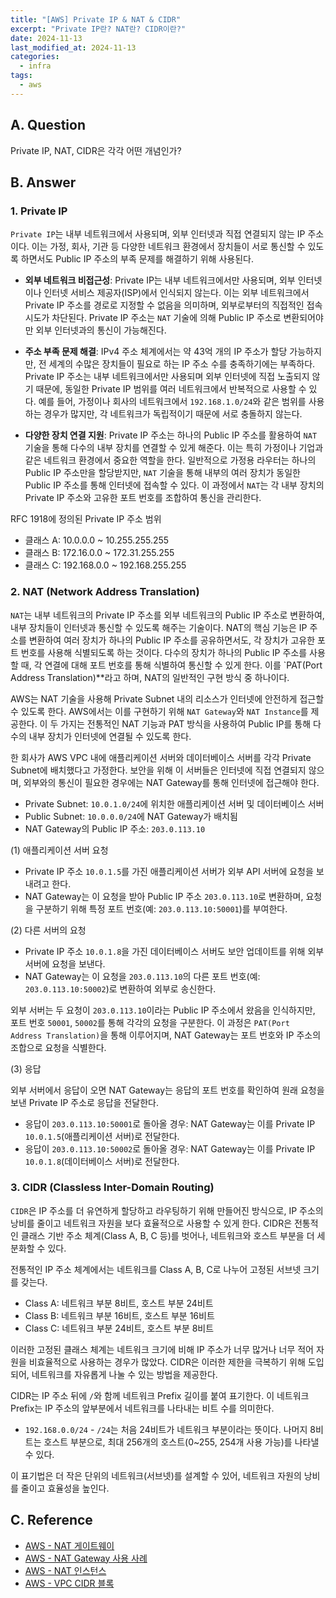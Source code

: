 ```yaml
---
title: "[AWS] Private IP & NAT & CIDR"
excerpt: "Private IP란? NAT란? CIDR이란?"
date: 2024-11-13
last_modified_at: 2024-11-13
categories:
  - infra
tags:
  - aws
---
```


## A. Question

Private IP, NAT, CIDR은 각각 어떤 개념인가?

## B. Answer

### 1. Private IP

`Private IP`는 내부 네트워크에서 사용되며, 외부 인터넷과 직접 연결되지 않는 IP 주소이다. 이는 가정, 회사, 기관 등 다양한 네트워크 환경에서 장치들이 서로 통신할 수 있도록 하면서도 Public IP 주소의 부족 문제를 해결하기 위해 사용된다.

* **외부 네트워크 비접근성**: Private IP는 내부 네트워크에서만 사용되며, 외부 인터넷이나 인터넷 서비스 제공자(ISP)에서 인식되지 않는다. 이는 외부 네트워크에서 Private IP 주소를 경로로 지정할 수 없음을 의미하며, 외부로부터의 직접적인 접속 시도가 차단된다. Private IP 주소는 `NAT` 기술에 의해 Public IP 주소로 변환되어야만 외부 인터넷과의 통신이 가능해진다.

* **주소 부족 문제 해결**: IPv4 주소 체계에서는 약 43억 개의 IP 주소가 할당 가능하지만, 전 세계의 수많은 장치들이 필요로 하는 IP 주소 수를 충족하기에는 부족하다. Private IP 주소는 내부 네트워크에서만 사용되며 외부 인터넷에 직접 노출되지 않기 때문에, 동일한 Private IP 범위를 여러 네트워크에서 반복적으로 사용할 수 있다. 예를 들어, 가정이나 회사의 네트워크에서 `192.168.1.0/24`와 같은 범위를 사용하는 경우가 많지만, 각 네트워크가 독립적이기 때문에 서로 충돌하지 않는다.

* **다양한 장치 연결 지원**: Private IP 주소는 하나의 Public IP 주소를 활용하여 `NAT` 기술을 통해 다수의 내부 장치를 연결할 수 있게 해준다. 이는 특히 가정이나 기업과 같은 네트워크 환경에서 중요한 역할을 한다. 일반적으로 가정용 라우터는 하나의 Public IP 주소만을 할당받지만, `NAT` 기술을 통해 내부의 여러 장치가 동일한 Public IP 주소를 통해 인터넷에 접속할 수 있다. 이 과정에서 `NAT`는 각 내부 장치의 Private IP 주소와 고유한 포트 번호를 조합하여 통신을 관리한다.

RFC 1918에 정의된 Private IP 주소 범위
* 클래스 A: 10.0.0.0 ~ 10.255.255.255
* 클래스 B: 172.16.0.0 ~ 172.31.255.255
* 클래스 C: 192.168.0.0 ~ 192.168.255.255

### 2. NAT (Network Address Translation)

`NAT`는 내부 네트워크의 Private IP 주소를 외부 네트워크의 Public IP 주소로 변환하여, 내부 장치들이 인터넷과 통신할 수 있도록 해주는 기술이다. NAT의 핵심 기능은 IP 주소를 변환하여 여러 장치가 하나의 Public IP 주소를 공유하면서도, 각 장치가 고유한 포트 번호를 사용해 식별되도록 하는 것이다. 다수의 장치가 하나의 Public IP 주소를 사용할 때, 각 연결에 대해 포트 번호를 통해 식별하여 통신할 수 있게 한다. 이를 `PAT(Port Address Translation)**라고 하며, NAT의 일반적인 구현 방식 중 하나이다.

AWS는 NAT 기술을 사용해 Private Subnet 내의 리소스가 인터넷에 안전하게 접근할 수 있도록 한다. AWS에서는 이를 구현하기 위해 `NAT Gateway`와 `NAT Instance`를 제공한다. 이 두 가지는 전통적인 NAT 기능과 PAT 방식을 사용하여 Public IP를 통해 다수의 내부 장치가 인터넷에 연결될 수 있도록 한다.

한 회사가 AWS VPC 내에 애플리케이션 서버와 데이터베이스 서버를 각각 Private Subnet에 배치했다고 가정한다. 보안을 위해 이 서버들은 인터넷에 직접 연결되지 않으며, 외부와의 통신이 필요한 경우에는 NAT Gateway를 통해 인터넷에 접근해야 한다.

* Private Subnet: `10.0.1.0/24`에 위치한 애플리케이션 서버 및 데이터베이스 서버
* Public Subnet: `10.0.0.0/24`에 NAT Gateway가 배치됨
* NAT Gateway의 Public IP 주소: `203.0.113.10`

(1) 애플리케이션 서버 요청

* Private IP 주소 `10.0.1.5`를 가진 애플리케이션 서버가 외부 API 서버에 요청을 보내려고 한다.
* NAT Gateway는 이 요청을 받아 Public IP 주소 `203.0.113.10`로 변환하며, 요청을 구분하기 위해 특정 포트 번호(예: `203.0.113.10:50001`)를 부여한다.

(2) 다른 서버의 요청

* Private IP 주소 `10.0.1.8`을 가진 데이터베이스 서버도 보안 업데이트를 위해 외부 서버에 요청을 보낸다.
* NAT Gateway는 이 요청을 `203.0.113.10`의 다른 포트 번호(예: `203.0.113.10:50002`)로 변환하여 외부로 송신한다.

외부 서버는 두 요청이 `203.0.113.10`이라는 Public IP 주소에서 왔음을 인식하지만, 포트 번호 `50001`, `50002`를 통해 각각의 요청을 구분한다. 이 과정은 `PAT(Port Address Translation)`을 통해 이루어지며, NAT Gateway는 포트 번호와 IP 주소의 조합으로 요청을 식별한다.

(3) 응답

외부 서버에서 응답이 오면 NAT Gateway는 응답의 포트 번호를 확인하여 원래 요청을 보낸 Private IP 주소로 응답을 전달한다.

* 응답이 `203.0.113.10:50001`로 돌아올 경우: NAT Gateway는 이를 Private IP `10.0.1.5`(애플리케이션 서버)로 전달한다.
* 응답이 `203.0.113.10:50002`로 돌아올 경우: NAT Gateway는 이를 Private IP `10.0.1.8`(데이터베이스 서버)로 전달한다.

### 3. CIDR (Classless Inter-Domain Routing)

`CIDR`은 IP 주소를 더 유연하게 할당하고 라우팅하기 위해 만들어진 방식으로, IP 주소의 낭비를 줄이고 네트워크 자원을 보다 효율적으로 사용할 수 있게 한다. CIDR은 전통적인 클래스 기반 주소 체계(Class A, B, C 등)를 벗어나, 네트워크와 호스트 부분을 더 세분화할 수 있다.

전통적인 IP 주소 체계에서는 네트워크를 Class A, B, C로 나누어 고정된 서브넷 크기를 갖는다.

* Class A: 네트워크 부분 8비트, 호스트 부분 24비트
* Class B: 네트워크 부분 16비트, 호스트 부분 16비트
* Class C: 네트워크 부분 24비트, 호스트 부분 8비트

이러한 고정된 클래스 체계는 네트워크 크기에 비해 IP 주소가 너무 많거나 너무 적어 자원을 비효율적으로 사용하는 경우가 많았다. CIDR은 이러한 제한을 극복하기 위해 도입되어, 네트워크를 자유롭게 나눌 수 있는 방법을 제공한다.

CIDR는 IP 주소 뒤에 `/`와 함께 네트워크 Prefix 길이를 붙여 표기한다. 이 네트워크 Prefix는 IP 주소의 앞부분에서 네트워크를 나타내는 비트 수를 의미한다.

* `192.168.0.0/24` - `/24`는 처음 24비트가 네트워크 부분이라는 뜻이다. 나머지 8비트는 호스트 부분으로, 최대 256개의 호스트(0~255, 254개 사용 가능)를 나타낼 수 있다.

이 표기법은 더 작은 단위의 네트워크(서브넷)를 설계할 수 있어, 네트워크 자원의 낭비를 줄이고 효율성을 높인다.

## C. Reference

* [AWS - NAT 게이트웨이](https://docs.aws.amazon.com/ko_kr/vpc/latest/userguide/vpc-nat-gateway.html)
* [AWS - NAT Gateway 사용 사례](https://docs.aws.amazon.com/ko_kr/vpc/latest/userguide/nat-gateway-scenarios.html#public-nat-internet-access)
* [AWS - NAT 인스턴스](https://docs.aws.amazon.com/ko_kr/vpc/latest/userguide/VPC_NAT_Instance.html)
* [AWS - VPC CIDR 블록](https://docs.aws.amazon.com/ko_kr/vpc/latest/userguide/vpc-cidr-blocks.html)

